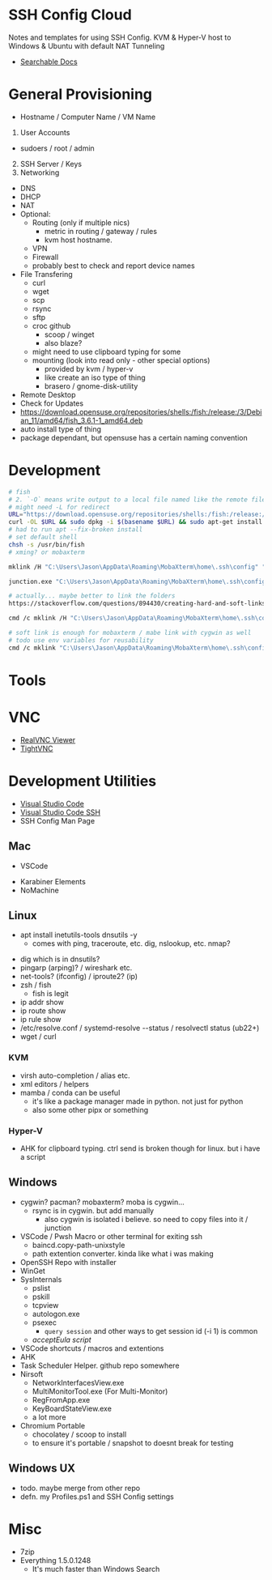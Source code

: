 # SSH Config Cloud
Notes and templates for using SSH Config. KVM &amp; Hyper-V host to Windows &amp; Ubuntu with default NAT Tunneling

 * [Searchable Docs](https://hychan48.github.io/ssh-config-cloud/)

<!-- table of contents essentially for now -->
<!-- need to add in the content slowly, too much content -->


# General Provisioning
* Hostname / Computer Name / VM Name
1. User Accounts
  * sudoers / root / admin
2. SSH Server / Keys
3. Networking
  * DNS
  * DHCP
  * NAT
  * Optional:
    * Routing (only if multiple nics)
      * metric in routing / gateway / rules
      * kvm host hostname.
    * VPN
    * Firewall
    - probably best to check and report device names
* File Transfering
  * curl
  * wget
  * scp
  * rsync
  * sftp
  * croc github
    * scoop / winget
    * also blaze?
  * might need to use clipboard typing for some
  * mounting (look into read only - other special options)
    * provided by kvm / hyper-v
    * like create an iso type of thing
    * brasero / gnome-disk-utility
  <!-- * sshfs
  * smb
  * nfs
  * ftp
  * tftp
  * http
  * https
  * git
  * github
  * gitlab
  * bitbucket
  * etc. -->
* Remote Desktop
* Check for Updates
* https://download.opensuse.org/repositories/shells:/fish:/release:/3/Debian_11/amd64/fish_3.6.1-1_amd64.deb
* auto install type of thing
* package dependant, but opensuse has a certain naming convention

# Development
```bash
# fish
# 2. `-O` means write output to a local file named like the remote file we get (the URL in our case).
# might need -L for redirect
URL="https://download.opensuse.org/repositories/shells:/fish:/release:/3/Debian_11/amd64/fish_3.6.1-1_amd64.deb";
curl -OL $URL && sudo dpkg -i $(basename $URL) && sudo apt-get install -f
# had to run apt --fix-broken install
# set default shell
chsh -s /usr/bin/fish
# xming? or mobaxterm
```
```bash
mklink /H "C:\Users\Jason\AppData\Roaming\MobaXterm\home\.ssh\config" "C:\Users\Jason\.ssh\config"

junction.exe "C:\Users\Jason\AppData\Roaming\MobaXterm\home\.ssh\config" "C:\Users\Jason\.ssh\config"

# actually... maybe better to link the folders
https://stackoverflow.com/questions/894430/creating-hard-and-soft-links-using-powershell

cmd /c mklink /H "C:\Users\Jason\AppData\Roaming\MobaXterm\home\.ssh\config" "C:\Users\Jason\.ssh\config"

# soft link is enough for mobaxterm / mabe link with cygwin as well
# todo use env variables for reusability
cmd /c mklink "C:\Users\Jason\AppData\Roaming\MobaXterm\home\.ssh\config" "C:\Users\Jason\.ssh\config"
```


# Tools
# VNC
* [RealVNC Viewer](https://www.realvnc.com/en/connect/download/viewer/)
* [TightVNC](https://www.tightvnc.com/download.php)

# Development Utilities
* [Visual Studio Code](https://code.visualstudio.com/)
* [Visual Studio Code SSH](https://code.visualstudio.com/docs/remote/ssh)
* SSH Config Man Page

## Mac
* VSCode
<!-- * iTerm2? tmux? -->
* Karabiner Elements
* NoMachine
<!-- * TouchBarServer? -->

## Linux
<!-- todo add links -->
* apt install inetutils-tools dnsutils -y
  * comes with ping, traceroute, etc. dig, nslookup, etc. nmap?
<!-- * nnmap? add docs -->
<!-- * apt iproute2? or iputils-ping? -->
* dig which is in dnsutils?
* pingarp (arping)? / wireshark etc.
* net-tools? (ifconfig) / iproute2? (ip)
* zsh / fish
  * fish is legit
* ip addr show
* ip route show
* ip rule show
* /etc/resolve.conf / systemd-resolve --status / resolvectl status (ub22+)
* wget / curl


### KVM
* virsh auto-completion / alias etc.
* xml editors / helpers
* mamba / conda can be useful
  * it's like a package manager made in python. not just for python
  * also some other pipx or something

### Hyper-V
* AHK for clipboard typing. ctrl send is broken though for linux. but i have a script

## Windows
* cygwin? pacman? mobaxterm? moba is cygwin...
  * rsync is in cygwin. but add manually
    * also cygwin is isolated i believe. so need to copy files into it / junction
  <!-- * bunch of net tools... interesting -->
  <!-- * what is debuginfo? -->
* VSCode / Pwsh Macro or other terminal for exiting ssh
  * baincd.copy-path-unixstyle
  * path extention converter. kinda like what i was making
* OpenSSH Repo with installer
* WinGet
* SysInternals 
  * pslist
  * pskill
  * tcpview
  * autologon.exe
  * psexec
    * `query session` and other ways to get session id (-i 1) is common
  * *acceptEula script*
* VSCode shortcuts / macros and extentions
* AHK
* Task Scheduler Helper. github repo somewhere
* Nirsoft
  * NetworkInterfacesView.exe
  * MultiMonitorTool.exe (For Multi-Monitor)
  * RegFromApp.exe
  * KeyBoardStateView.exe
  * a lot more
* Chromium Portable
  * chocolatey / scoop to install
  * to ensure it's portable / snapshot to doesnt break for testing



## Windows UX
* todo. maybe merge from other repo
* defn. my Profiles.ps1 and SSH Config settings

# Misc
* 7zip
* Everything 1.5.0.1248
  * It's much faster than Windows Search
